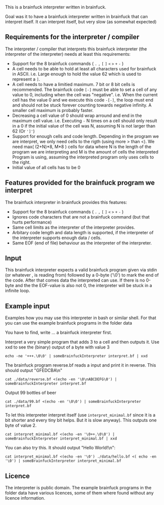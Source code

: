 This is a brainfuck interpreter written in brainfuck.

Goal was it to have a brainfuck interpreter written in brainfuck that can interpret itself.
It can interpret itself, but very slow (as somewhat expected)


## Requirements for the interpreter / compiler

The interpreter / compiler that interprets this brainfuck interpreter (the interpreter of the
 interpreter) needs at least this requirements:

- Support for the 8 brainfuck commands ( `.` `,` `[` `]` `<` `>` `+` `-` )
- A cell needs to be able to hold at least all characters used for brainfuck in ASCII. i.e. Large
   enough to hold the value 62 which is used to represent a `]`.
- A cell needs to have a limitied maximum. 7 bit or 8 bit cells is recommended. The brainfuck
   code `[-]` must be able to set a cell of any value to 0, including when the cell was "negative".
   i.e. When the current cell has the value 0 and we execute this code `-[-]`, the loop must end and
   should not be stuck forever counting towards negative infinity.
   A smaller cell maximum is probably faster.
- Decreasing a cell value of 0 should wrap arround and end in the maximum cell value. i.e. Executing
   `-` N times on a cell should only result in a 0 if the initial value of the cell was N, assuming
   N is not larger than 62 (Or `']'`)
- Support for enough cells and code length. Depending in the program we are interpret, we only need
   cells to the rigth (using more > than <). We need max( (2+N)\*8, M\*8 ) cells for data where N
   is the length of the program we are interpreting and M is the amount of cells the interpreted
   Program is using, assuming the interpreted program only uses cells to the right.
- Initial value of all cells has to be 0


## Features provided for the brainfuck program we interpret

The brainfuck interpreter in brainfuck provides this features:

- Support for the 8 brainfuck commands ( `.` `,` `[` `]` `<` `>` `+` `-` )
- Ignores code characters that are not a brainfuck command (but that hurts performance)
- Same cell limits as the interpreter of the interpreter provides.
- Arbitary code length and data length is supported, if the interpreter of the interpreter supports
   enough data / cells.
- Same EOF (end of file) behaviour as the interpreter of the interpreter.


## Input

This brainfuck interpreter expects a valid brainfuck program given via stdin (or whatever , is
 reading from) followed by a 0-byte ('\0') to mark the end of the code. After that comes data the
 interpreted can use.
If there is no 0-byte and the the EOF-value is also not 0, the interpreter will be stuck in a 
 infinite loop.

## Example input

Examples how you may use this interpreter in bash or similar shell.
For that you can use the example brainfuck programs in the folder data

You have to find, write ... a brainfuck interpreter first.


Interpret a very simple program that adds 3 to a cell and then outputs it. Use xxd to see the
 (binary) output of a byte with value 3

    echo -ne '+++.\0\0' | someBrainfuckInterpreter interpret.bf | xxd

The brainfuck program reverse.bf reads a input and print it in reverse. This should output "GFEDCBA\n"

    cat ./data/reverse.bf <(echo -en '\0\nABCDEFG\0') | someBrainfuckInterpreter interpret.bf

Output 99 bottles of beer

    cat ./data/99.bf <(echo -en '\0\0') | someBrainfuckInterpreter interpret.bf

To let this interpreter interpret itself (use `interpret_minimal.bf` since it is a bit shorter and
 every tiny bit helps. But it is slow anyway). This outputs one byte of value 2.

    cat interpret_minimal.bf <(echo -en '\0++.\0\0') | someBrainfuckInterpreter interpret_minimal.bf | xxd


You can also try this. It should output "Hello World!\n":

    cat interpret_minimal.bf <(echo -en '\0') ./data/hello.bf <( echo -en '\0') | someBrainfuckInterpreter interpret_minimal.bf


## Licence

The interpreter is public domain.
The example brainfuck programs in the folder data have various licences, some of them where found
 without any licence information.

